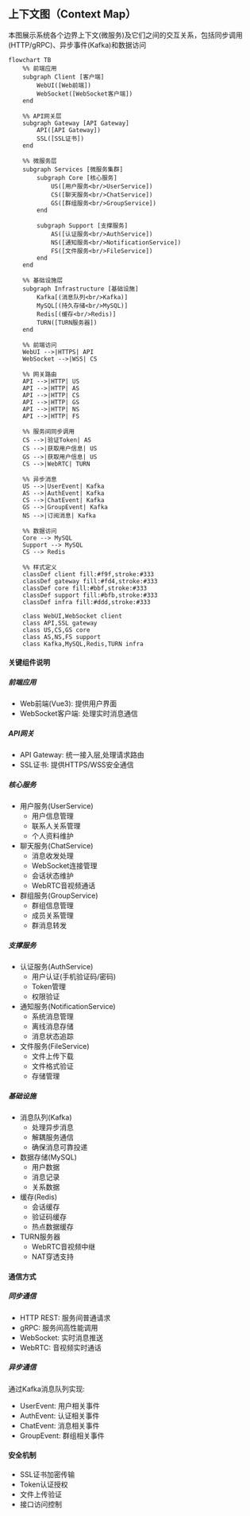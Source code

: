 ## 上下文图（Context Map）

本图展示系统各个边界上下文(微服务)及它们之间的交互关系，包括同步调用(HTTP/gRPC)、异步事件(Kafka)和数据访问

```mermaid
flowchart TB
    %% 前端应用
    subgraph Client [客户端]
        WebUI([Web前端])
        WebSocket([WebSocket客户端])
    end

    %% API网关层
    subgraph Gateway [API Gateway]
        API([API Gateway])
        SSL([SSL证书])
    end

    %% 微服务层
    subgraph Services [微服务集群]
        subgraph Core [核心服务]
            US([用户服务<br/>UserService])
            CS([聊天服务<br/>ChatService])
            GS([群组服务<br/>GroupService])
        end
        
        subgraph Support [支撑服务]
            AS([认证服务<br/>AuthService])
            NS([通知服务<br/>NotificationService])
            FS([文件服务<br/>FileService])
        end
    end

    %% 基础设施层
    subgraph Infrastructure [基础设施]
        Kafka[(消息队列<br/>Kafka)]
        MySQL[(持久存储<br/>MySQL)]
        Redis[(缓存<br/>Redis)]
        TURN([TURN服务器])
    end

    %% 前端访问
    WebUI -->|HTTPS| API
    WebSocket -->|WSS| CS
    
    %% 网关路由
    API -->|HTTP| US
    API -->|HTTP| AS  
    API -->|HTTP| CS
    API -->|HTTP| GS
    API -->|HTTP| NS
    API -->|HTTP| FS

    %% 服务间同步调用 
    CS -->|验证Token| AS
    CS -->|获取用户信息| US
    GS -->|获取用户信息| US
    CS -->|WebRTC| TURN

    %% 异步消息
    US -->|UserEvent| Kafka
    AS -->|AuthEvent| Kafka
    CS -->|ChatEvent| Kafka
    GS -->|GroupEvent| Kafka 
    NS -->|订阅消息| Kafka

    %% 数据访问
    Core --> MySQL
    Support --> MySQL
    CS --> Redis

    %% 样式定义
    classDef client fill:#f9f,stroke:#333
    classDef gateway fill:#fd4,stroke:#333 
    classDef core fill:#bbf,stroke:#333
    classDef support fill:#bfb,stroke:#333
    classDef infra fill:#ddd,stroke:#333

    class WebUI,WebSocket client
    class API,SSL gateway
    class US,CS,GS core
    class AS,NS,FS support
    class Kafka,MySQL,Redis,TURN infra
```

#### 关键组件说明
##### 前端应用
* Web前端(Vue3): 提供用户界面
* WebSocket客户端: 处理实时消息通信

##### API网关
* API Gateway: 统一接入层,处理请求路由
* SSL证书: 提供HTTPS/WSS安全通信

##### 核心服务
* 用户服务(UserService)
  * 用户信息管理
  * 联系人关系管理
  * 个人资料维护
* 聊天服务(ChatService)
  * 消息收发处理
  * WebSocket连接管理
  * 会话状态维护
  * WebRTC音视频通话
* 群组服务(GroupService)
  * 群组信息管理
  * 成员关系管理
  * 群消息转发

##### 支撑服务
* 认证服务(AuthService)
  * 用户认证(手机验证码/密码)
  * Token管理
  * 权限验证
* 通知服务(NotificationService)
  * 系统消息管理
  * 离线消息存储
  * 消息状态追踪
* 文件服务(FileService)
  * 文件上传下载
  * 文件格式验证
  * 存储管理

##### 基础设施
* 消息队列(Kafka)
  * 处理异步消息
  * 解耦服务通信
  * 确保消息可靠投递
* 数据存储(MySQL)
  * 用户数据
  * 消息记录
  * 关系数据
* 缓存(Redis)
  * 会话缓存
  * 验证码缓存
  * 热点数据缓存
* TURN服务器
  * WebRTC音视频中继
  * NAT穿透支持

#### 通信方式
##### 同步通信
* HTTP REST: 服务间普通请求
* gRPC: 服务间高性能调用
* WebSocket: 实时消息推送
* WebRTC: 音视频实时通话

##### 异步通信
通过Kafka消息队列实现:

* UserEvent: 用户相关事件
* AuthEvent: 认证相关事件
* ChatEvent: 消息相关事件
* GroupEvent: 群组相关事件

#### 安全机制
* SSL证书加密传输
* Token认证授权
* 文件上传验证
* 接口访问控制